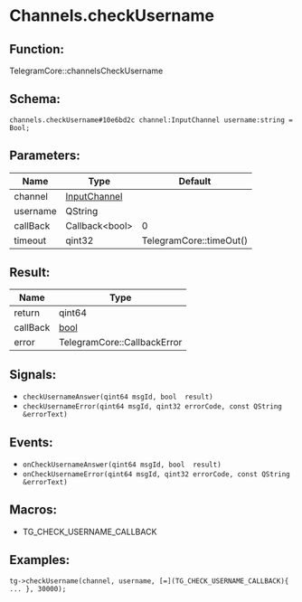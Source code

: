 # Channels.checkUsername

## Function:

TelegramCore::channelsCheckUsername

## Schema:

`channels.checkUsername#10e6bd2c channel:InputChannel username:string = Bool;`
## Parameters:

|Name|Type|Default|
|----|----|-------|
|channel|[InputChannel](../../types/inputchannel.md)||
|username|QString||
|callBack|Callback<bool\>|0|
|timeout|qint32|TelegramCore::timeOut()|

## Result:

|Name|Type|
|----|----|
|return|qint64|
|callBack|[bool](../../types/bool.md)|
|error|TelegramCore::CallbackError|

## Signals:

* `checkUsernameAnswer(qint64 msgId, bool  result)`
* `checkUsernameError(qint64 msgId, qint32 errorCode, const QString &errorText)`

## Events:

* `onCheckUsernameAnswer(qint64 msgId, bool  result)`
* `onCheckUsernameError(qint64 msgId, qint32 errorCode, const QString &errorText)`

## Macros:

* TG_CHECK_USERNAME_CALLBACK

## Examples:

`tg->checkUsername(channel, username, [=](TG_CHECK_USERNAME_CALLBACK){
    ...
}, 30000);`
